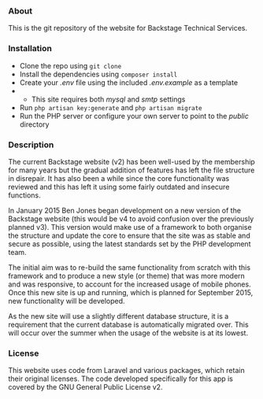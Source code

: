 ### About
This is the git repository of the website for Backstage Technical Services. 

### Installation
* Clone the repo using `git clone`
* Install the dependencies using `composer install`
* Create your *.env* file using the included *.env.example* as a template
* * This site requires both *mysql* and *smtp* settings 
* Run `php artisan key:generate` and `php artisan migrate`
* Run the PHP server or configure your own server to point to the *public* directory

### Description
The current Backstage website (v2) has been well-used by the membership for many years but the gradual addition of features has left the file structure in disrepair. It has also been a while since the core functionality was reviewed and this has left it using some fairly outdated and insecure functions.

In January 2015 Ben Jones began development on a new version of the Backstage website (this would be v4 to avoid confusion over the previously planned v3). This version would make use of a framework to both organise the structure and update the core to ensure that the site was as stable and secure as possible, using the latest standards set by the PHP development team.

The initial aim was to re-build the same functionality from scratch with this framework and to produce a new style (or theme) that was more modern and was responsive, to account for the increased usage of mobile phones. Once this new site is up and running, which is planned for September 2015, new functionality will be developed.

As the new site will use a slightly different database structure, it is a requirement that the current database is automatically migrated over. This will occur over the summer when the usage of the website is at its lowest.

### License
This website uses code from Laravel and various packages, which retain their original licenses. The code developed specifically for this app is covered by the GNU General Public License v2.